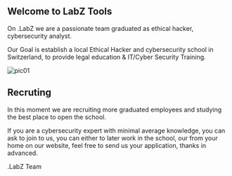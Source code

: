 ## Welcome to LabZ Tools

On .LabZ we are a passionate team graduated as ethical hacker, cybersecurity analyst.

Our Goal is establish a local Ethical Hacker and cybersecurity school in Switzerland, to provide legal education & IT/Cyber Security Training.



![pic01](https://user-images.githubusercontent.com/11921177/87225338-71c82000-c38c-11ea-90e4-643f003d821f.jpg)



## Recruting
In this moment we are recruiting more graduated employees and studying the best place to open the school.

If you are a cybersecurity expert with minimal average knowledge, you can ask to join to us, you can either to
later work in the school, our from your home on our website, feel free to send us your application, thanks in advanced.

.LabZ Team

